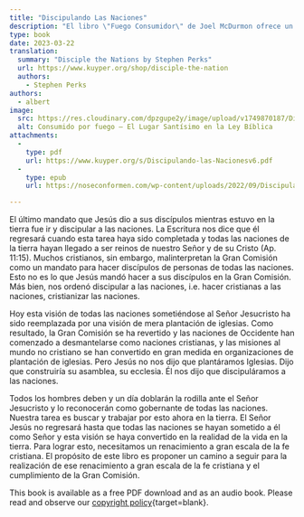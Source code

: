 ```yaml
---
title: "Discipulando Las Naciones"
description: "El libro \"Fuego Consumidor\" de Joel McDurmon ofrece un tratamiento muy claro y preciso del concepto de cherem en las Escrituras. McDurmon argumenta que las leyes de cherem se refieren especialmente al Lugar Santísimo del Tabernáculo y del Templo. Las violaciones de estas leyes conllevan penas diferentes a las que se producen fuera del ámbito de cherem. Partiendo de esta premisa, McDurmon argumenta tesis significativas sobre las continuidades y discontinuidades entre la ley del Antiguo y el Nuevo Pacto"
type: book
date: 2023-03-22
translation:
  summary: "Disciple the Nations by Stephen Perks"
  url: https://www.kuyper.org/shop/disciple-the-nation
  authors:
    - Stephen Perks
authors:
  - albert
image:
  src: https://res.cloudinary.com/dpzgupe2y/image/upload/v1749870187/DiscipletheNations_iyehh9.jpg
  alt: Consumido por fuego – El Lugar Santísimo en la Ley Bíblica
attachments:
  -
    type: pdf
    url: https://www.kuyper.org/s/Discipulando-las-Nacionesv6.pdf
  -
    type: epub
    url: https://noseconformen.com/wp-content/uploads/2022/09/Discipulando-las-Naciones-Stephen-C.-Perks.epub

---
```


El último mandato que Jesús dio a sus discípulos mientras estuvo en la tierra fue ir y discipular a las naciones. La Escritura nos dice que él regresará cuando esta tarea haya sido completada y todas las naciones de la tierra hayan llegado a ser reinos de nuestro Señor y de su Cristo (Ap. 11:15). Muchos cristianos, sin embargo, malinterpretan la Gran Comisión como un mandato para hacer discípulos de personas de todas las naciones. Esto no es lo que Jesús mandó hacer a sus discípulos en la Gran Comisión. Más bien, nos ordenó discipular a las naciones, i.e. hacer cristianas a las naciones, cristianizar las naciones.

Hoy esta visión de todas las naciones sometiéndose al Señor Jesucristo ha sido reemplazada por una visión de mera plantación de iglesias. Como resultado, la Gran Comisión se ha revertido y las naciones de Occidente han comenzado a desmantelarse como naciones cristianas, y las misiones al mundo no cristiano se han convertido en gran medida en organizaciones de plantación de iglesias. Pero Jesús no nos dijo que plantáramos Iglesias. Dijo que construiría su asamblea, su ecclesia. Él nos dijo que discipuláramos a las naciones.

Todos los hombres deben y un día doblarán la rodilla ante el Señor Jesucristo y lo reconocerán como gobernante de todas las naciones. Nuestra tarea es buscar y trabajar por esto ahora en la tierra. El Señor Jesús no regresará hasta que todas las naciones se hayan sometido a él como Señor y esta visión se haya convertido en la realidad de la vida en la tierra. Para lograr esto, necesitamos un renacimiento a gran escala de la fe cristiana. El propósito de este libro es proponer un camino a seguir para la realización de ese renacimiento a gran escala de la fe cristiana y el cumplimiento de la Gran Comisión.

This book is available as a free PDF download and as an audio book. Please read and observe our [copyright policy](https://www.kuyper.org/copyright-policy){target=blank}.